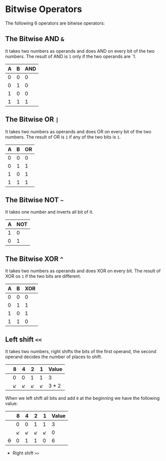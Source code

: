 # Bitwise Operators

The following 6 operators are bitwise operators:

## The **Bitwise AND** `&`

It takes two numbers as operands and does AND on every bit of the two numbers. The result of AND is `1` only if the two
operands are `1.

| A   | B   | AND |
|-----|-----|-----|
| 0   | 0   | 0   |
| 0   | 1   | 0   |
| 1   | 0   | 0   |
| 1   | 1   | 1   |

## The **Bitwise OR** `|`

It takes two numbers as operands and does OR on every bit of the two numbers. The result of OR is `1` if any of the two
bits is `1`.

| A   | B   | OR   |
|-----|-----|------|
| 0   | 0   | 0    |
| 0   | 1   | 1    |
| 1   | 0   | 1    |
| 1   | 1   | 1    |

## The **Bitwise NOT** `~`

It takes one number and inverts all bit of it.

| A   | NOT |
|-----|-----|
| 1   | 0   |
| 0   | 1   |

## The **Bitwise XOR** `^`

It takes two numbers as operands and does XOR on every bit. The result of XOR os `1` if the two bits are different.

| A   | B   | XOR |
|-----|-----|-----|
| 0   | 0   | 0   |
| 0   | 1   | 1   |
| 1   | 0   | 1   |
| 1   | 1   | 0   |

## Left shift `<<`

It takes two numbers, right shifts the bits of the first operand, the second operand decides the number of places to
shift.

|     | 8        | 4        | 2        | 1          | Value |
|-----|----------|----------|----------|------------|-------|
|     | 0        | 0        | 1        | 1          | 3     |
|     | &#x2199; | &#x2199; | &#x2199; | &#x2199;   | 3 * 2 |

When we left shift all bits and add `0` at the beginning we have the following value:

|       | 8          | 4        | 2        | 1        | Value |
|-------|------------|----------|----------|----------|-------|
|       | 0          | 0        | 1        | 1        | 3     |
|       | &#x2199;   | &#x2199; | &#x2199; | &#x2199; | 0     |
| ~~0~~ | 0          | 1        | 1        | 0        | 6     |

- Right shift `>>`

